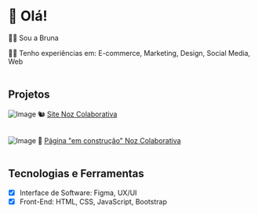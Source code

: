 # 👋 Olá!
:raising_hand_woman: Sou a Bruna

:woman_technologist: Tenho experiências em: E-commerce, Marketing, Design, Social Media, Web
<br><br>

## Projetos
![Image](https://github.com/user-attachments/assets/9299061b-1a9d-452f-9dd5-79d307cb38c1)
:chipmunk: [Site Noz Colaborativa](https://github.com/brunacdp/nozcolab)
<br><br>

![Image](https://github.com/user-attachments/assets/2f96278f-46a1-4c35-9a17-d882ad39e60d)
:chestnut: [Página "em construção" Noz Colaborativa](https://github.com/brunacdp/nozcolabtemp)
<br><br>

## Tecnologias e Ferramentas
- [X] Interface de Software: Figma, UX/UI
- [X] Front-End: HTML, CSS, JavaScript, Bootstrap

<!---
brunacdp/brunacdp is a ✨ special ✨ repository because its `README.md` (this file) appears on your GitHub profile.
You can click the Preview link to take a look at your changes.
--->
